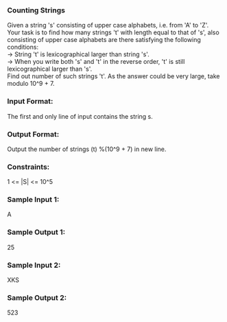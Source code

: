 ### Counting Strings
Given a string 's' consisting of upper case alphabets, i.e. from 'A' to 'Z'. Your task is to find how many strings 't' with length equal to that of 's', also consisting of upper case alphabets are there satisfying the following conditions:<br>
-> String 't' is lexicographical larger than string 's'.<br>
-> When you write both 's' and 't' in the reverse order, 't' is still lexicographical larger than 's'.<br>
Find out number of such strings 't'. As the answer could be very large, take modulo 10^9 + 7.<br>
### Input Format:
The first and only line of input contains the string s.
### Output Format:
Output the number of strings (t) %(10^9 + 7) in new line.
### Constraints:
1 <= |S| <= 10^5<br>
### Sample Input 1:
A
### Sample Output 1:
25
### Sample Input 2:
XKS
### Sample Output 2:
523